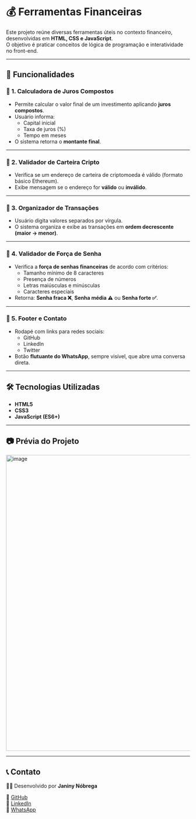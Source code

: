 # 💰 Ferramentas Financeiras

Este projeto reúne diversas ferramentas úteis no contexto financeiro, desenvolvidas em **HTML, CSS e JavaScript**.  
O objetivo é praticar conceitos de lógica de programação e interatividade no front-end.

---

## 🚀 Funcionalidades

### 🔹 1. Calculadora de Juros Compostos
- Permite calcular o valor final de um investimento aplicando **juros compostos**.
- Usuário informa:
  - Capital inicial
  - Taxa de juros (%)
  - Tempo em meses
- O sistema retorna o **montante final**.

---

### 🔹 2. Validador de Carteira Cripto
- Verifica se um endereço de carteira de criptomoeda é válido (formato básico Ethereum).
- Exibe mensagem se o endereço for **válido** ou **inválido**.

---

### 🔹 3. Organizador de Transações
- Usuário digita valores separados por vírgula.
- O sistema organiza e exibe as transações em **ordem decrescente (maior → menor)**.

---

### 🔹 4. Validador de Força de Senha
- Verifica a **força de senhas financeiras** de acordo com critérios:
  - Tamanho mínimo de 8 caracteres
  - Presença de números
  - Letras maiúsculas e minúsculas
  - Caracteres especiais
- Retorna: **Senha fraca ❌**, **Senha média ⚠️** ou **Senha forte ✅**.

---

### 🔹 5. Footer e Contato
- Rodapé com links para redes sociais:
  - GitHub
  - LinkedIn
  - Twitter
- Botão **flutuante do WhatsApp**, sempre visível, que abre uma conversa direta.

---

## 🛠️ Tecnologias Utilizadas
- **HTML5**
- **CSS3**
- **JavaScript (ES6+)**

---

## 📷 Prévia do Projeto
<img width="1070" height="809" alt="image" src="https://github.com/user-attachments/assets/59b6b4d8-1150-431c-a952-c2f9a3a58772" />

---

## 📞 Contato
👩‍💻 Desenvolvido por **Janiny Nóbrega**  

📌 [GitHub](https://github.com/seuusuario)  
📌 [LinkedIn](https://linkedin.com/in/seuusuario)  
📌 [WhatsApp](https://wa.me/5599999999999)  
